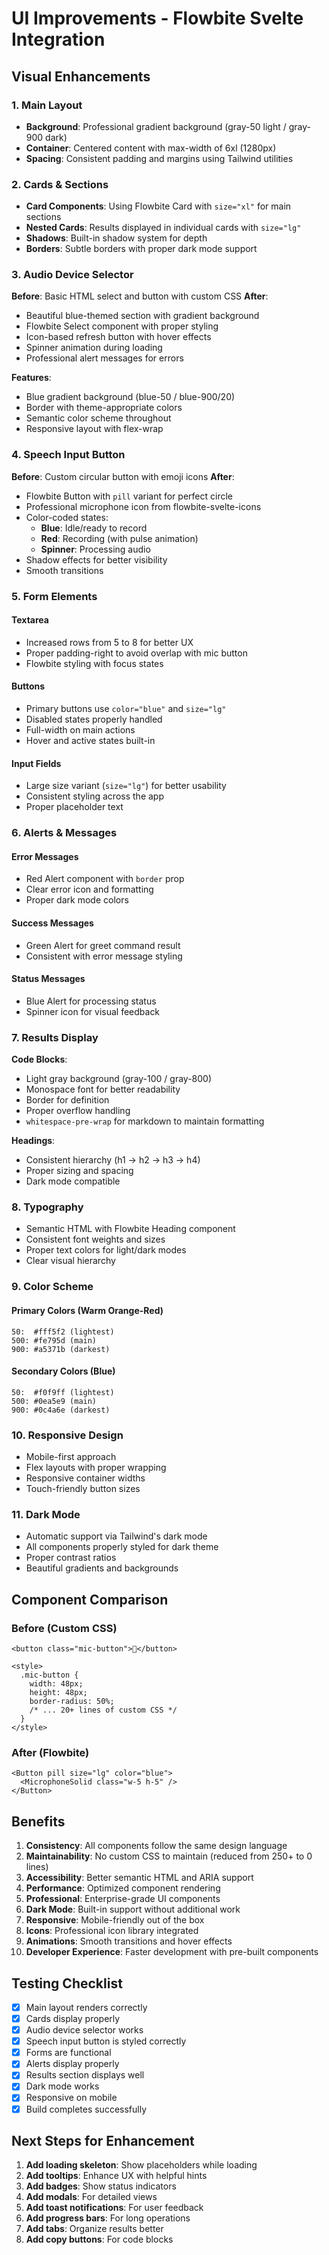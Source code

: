 # UI Improvements - Flowbite Svelte Integration

## Visual Enhancements

### 1. Main Layout
- **Background**: Professional gradient background (gray-50 light / gray-900 dark)
- **Container**: Centered content with max-width of 6xl (1280px)
- **Spacing**: Consistent padding and margins using Tailwind utilities

### 2. Cards & Sections
- **Card Components**: Using Flowbite Card with `size="xl"` for main sections
- **Nested Cards**: Results displayed in individual cards with `size="lg"`
- **Shadows**: Built-in shadow system for depth
- **Borders**: Subtle borders with proper dark mode support

### 3. Audio Device Selector
**Before**: Basic HTML select and button with custom CSS
**After**: 
- Beautiful blue-themed section with gradient background
- Flowbite Select component with proper styling
- Icon-based refresh button with hover effects
- Spinner animation during loading
- Professional alert messages for errors

**Features**:
- Blue gradient background (blue-50 / blue-900/20)
- Border with theme-appropriate colors
- Semantic color scheme throughout
- Responsive layout with flex-wrap

### 4. Speech Input Button
**Before**: Custom circular button with emoji icons
**After**:
- Flowbite Button with `pill` variant for perfect circle
- Professional microphone icon from flowbite-svelte-icons
- Color-coded states:
  - **Blue**: Idle/ready to record
  - **Red**: Recording (with pulse animation)
  - **Spinner**: Processing audio
- Shadow effects for better visibility
- Smooth transitions

### 5. Form Elements

#### Textarea
- Increased rows from 5 to 8 for better UX
- Proper padding-right to avoid overlap with mic button
- Flowbite styling with focus states

#### Buttons
- Primary buttons use `color="blue"` and `size="lg"`
- Disabled states properly handled
- Full-width on main actions
- Hover and active states built-in

#### Input Fields
- Large size variant (`size="lg"`) for better usability
- Consistent styling across the app
- Proper placeholder text

### 6. Alerts & Messages

#### Error Messages
- Red Alert component with `border` prop
- Clear error icon and formatting
- Proper dark mode colors

#### Success Messages  
- Green Alert for greet command result
- Consistent with error message styling

#### Status Messages
- Blue Alert for processing status
- Spinner icon for visual feedback

### 7. Results Display

**Code Blocks**:
- Light gray background (gray-100 / gray-800)
- Monospace font for better readability
- Border for definition
- Proper overflow handling
- `whitespace-pre-wrap` for markdown to maintain formatting

**Headings**:
- Consistent hierarchy (h1 → h2 → h3 → h4)
- Proper sizing and spacing
- Dark mode compatible

### 8. Typography
- Semantic HTML with Flowbite Heading component
- Consistent font weights and sizes
- Proper text colors for light/dark modes
- Clear visual hierarchy

### 9. Color Scheme

#### Primary Colors (Warm Orange-Red)
```
50:  #fff5f2 (lightest)
500: #fe795d (main)
900: #a5371b (darkest)
```

#### Secondary Colors (Blue)
```
50:  #f0f9ff (lightest)
500: #0ea5e9 (main)
900: #0c4a6e (darkest)
```

### 10. Responsive Design
- Mobile-first approach
- Flex layouts with proper wrapping
- Responsive container widths
- Touch-friendly button sizes

### 11. Dark Mode
- Automatic support via Tailwind's dark mode
- All components properly styled for dark theme
- Proper contrast ratios
- Beautiful gradients and backgrounds

## Component Comparison

### Before (Custom CSS)
```svelte
<button class="mic-button">🎤</button>

<style>
  .mic-button {
    width: 48px;
    height: 48px;
    border-radius: 50%;
    /* ... 20+ lines of custom CSS */
  }
</style>
```

### After (Flowbite)
```svelte
<Button pill size="lg" color="blue">
  <MicrophoneSolid class="w-5 h-5" />
</Button>
```

## Benefits

1. **Consistency**: All components follow the same design language
2. **Maintainability**: No custom CSS to maintain (reduced from 250+ to 0 lines)
3. **Accessibility**: Better semantic HTML and ARIA support
4. **Performance**: Optimized component rendering
5. **Professional**: Enterprise-grade UI components
6. **Dark Mode**: Built-in support without additional work
7. **Responsive**: Mobile-friendly out of the box
8. **Icons**: Professional icon library integrated
9. **Animations**: Smooth transitions and hover effects
10. **Developer Experience**: Faster development with pre-built components

## Testing Checklist

- [x] Main layout renders correctly
- [x] Cards display properly
- [x] Audio device selector works
- [x] Speech input button is styled correctly  
- [x] Forms are functional
- [x] Alerts display properly
- [x] Results section displays well
- [x] Dark mode works
- [x] Responsive on mobile
- [x] Build completes successfully

## Next Steps for Enhancement

1. **Add loading skeleton**: Show placeholders while loading
2. **Add tooltips**: Enhance UX with helpful hints
3. **Add badges**: Show status indicators
4. **Add modals**: For detailed views
5. **Add toast notifications**: For user feedback
6. **Add progress bars**: For long operations
7. **Add tabs**: Organize results better
8. **Add copy buttons**: For code blocks
